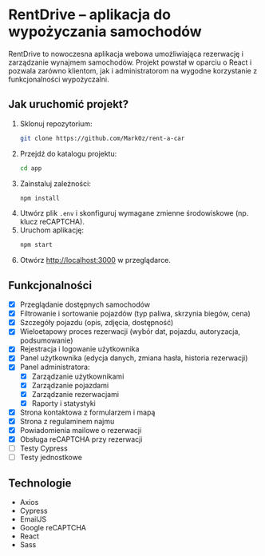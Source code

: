 # RentDrive – aplikacja do wypożyczania samochodów

RentDrive to nowoczesna aplikacja webowa umożliwiająca rezerwację i zarządzanie wynajmem samochodów. Projekt powstał w oparciu o React i pozwala zarówno klientom, jak i administratorom na wygodne korzystanie z funkcjonalności wypożyczalni.

## Jak uruchomić projekt?

1. Sklonuj repozytorium:
   ```bash
   git clone https://github.com/Mark0z/rent-a-car
   ```
2. Przejdź do katalogu projektu:
   ```bash
   cd app
   ```
3. Zainstaluj zależności:
   ```bash
   npm install
   ```
4. Utwórz plik `.env` i skonfiguruj wymagane zmienne środowiskowe (np. klucz reCAPTCHA).
5. Uruchom aplikację:
   ```bash
   npm start
   ```
6. Otwórz [http://localhost:3000](http://localhost:3000) w przeglądarce.

## Funkcjonalności

- [x] Przeglądanie dostępnych samochodów
- [x] Filtrowanie i sortowanie pojazdów (typ paliwa, skrzynia biegów, cena)
- [x] Szczegóły pojazdu (opis, zdjęcia, dostępność)
- [x] Wieloetapowy proces rezerwacji (wybór dat, pojazdu, autoryzacja, podsumowanie)
- [x] Rejestracja i logowanie użytkownika
- [x] Panel użytkownika (edycja danych, zmiana hasła, historia rezerwacji)
- [x] Panel administratora:
  - [x] Zarządzanie użytkownikami
  - [x] Zarządzanie pojazdami
  - [x] Zarządzanie rezerwacjami
  - [x] Raporty i statystyki
- [x] Strona kontaktowa z formularzem i mapą
- [x] Strona z regulaminem najmu
- [x] Powiadomienia mailowe o rezerwacji
- [x] Obsługa reCAPTCHA przy rezerwacji
- [ ] Testy Cypress
- [ ] Testy jednostkowe

## Technologie

- Axios 
- Cypress
- EmailJS
- Google reCAPTCHA
- React
- Sass

